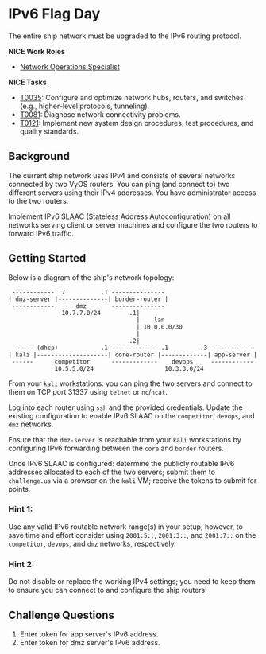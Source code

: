 # IPv6 Flag Day

The entire ship network must be upgraded to the IPv6 routing protocol.

**NICE Work Roles**

- [Network Operations Specialist](https://niccs.cisa.gov/workforce-development/nice-framework/)

**NICE Tasks**

- [T0035](https://niccs.cisa.gov/workforce-development/nice-framework/): Configure and optimize network hubs, routers, and switches (e.g., higher-level protocols, tunneling).
- [T0081](https://niccs.cisa.gov/workforce-development/nice-framework/): Diagnose network connectivity problems.
- [T0121](https://niccs.cisa.gov/workforce-development/nice-framework/): Implement new system design procedures, test procedures, and quality standards.

<!-- cut -->

## Background

The current ship network uses IPv4 and consists of several networks connected by two VyOS routers. You can ping (and connect to) two different servers using their IPv4 addresses. You have administrator access to the two routers. 

Implement IPv6 SLAAC (Stateless Address Autoconfiguration) on all networks serving client or server machines and configure the two routers to forward IPv6 traffic.

## Getting Started

Below is a diagram of the ship's network topology:

```
 ------------ .7          .1 ---------------
| dmz-server |--------------| border-router |
 ------------      dmz       ---------------
               10.7.7.0/24        .1|
                                    |    lan
                                    | 10.0.0.0/30
                                    |
                                  .2|
 ------ (dhcp)            .1 ------------- .1         .3 ------------
| kali |--------------------| core-router |-------------| app-server |
 ------      competitor      -------------    devops     ------------
             10.5.5.0/24                    10.3.3.0/24
```

From your `kali` workstations: you can ping the two servers and connect to them on TCP port 31337 using `telnet` or `nc`/`ncat`.

Log into each router using `ssh` and the provided credentials. Update the existing configuration to enable IPv6 SLAAC on the `competitor`, `devops`, and `dmz` networks. 

Ensure that the `dmz-server` is reachable from your `kali` workstations by configuring IPv6 forwarding between the `core` and `border` routers.

Once IPv6 SLAAC is configured: determine the publicly routable IPv6 addresses allocated to each of the two servers; submit them to `challenge.us` via a browser on the `kali` VM; receive the tokens to submit for points.

### Hint 1:

Use any valid IPv6 routable network range(s) in your setup; however, to save time and effort consider using `2001:5::`, `2001:3::`, and `2001:7::` on the `competitor`, `devops`, and `dmz` networks, respectively.

### Hint 2:

Do not disable or replace the working IPv4 settings; you need to keep them to ensure you can connect to and configure the ship routers!

## Challenge Questions

1. Enter token for app server's IPv6 address.
2. Enter token for dmz server's IPv6 address.
